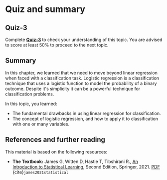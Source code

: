# Quiz and summary

## Quiz-3

Complete [**Quiz-3**](https://docs.google.com/forms/d/e/1FAIpQLScXcK2F-TMPqFD42HIzcChrvPYphfQZVX8A0ZcuGbR9085TKg/viewform?usp=share_link) to check your understanding of this topic. You are advised to score at least 50% to proceed to the next topic.

## Summary
In this chapter, we learned that we need to move beyond linear regression when faced with a classification task. Logistic regression is a classification technique that uses a logistic function to model the probability of a binary outcome. Despite it's simplicity it can be a powerful technique for classification problems.

In this topic, you learned:
- The fundamental drawbacks in using linear regression for classification.
- The concept of logistic regression, and how to apply it to classification with one or many variables.

## References and further reading

This material is based on the following resources:
 - **The Textbook:** James G, Witten D, Hastie T, Tibshirani R., [An Introduction to Statistical Learning](https://www.statlearning.com/), Second Edition,  Springer, 2021. [PDF](https://hastie.su.domains/ISLR2/ISLRv2_website.pdf) {cite}`james2021statistical`
